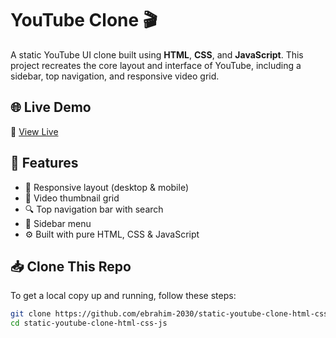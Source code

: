 # YouTube Clone 🎬

A static YouTube UI clone built using **HTML**, **CSS**, and **JavaScript**. This project recreates the core layout and interface of YouTube, including a sidebar, top navigation, and responsive video grid.

## 🌐 Live Demo

🔗 [View Live](https://static-youtube-clone-html-css-js.vercel.app/)  



## 🚀 Features

- 📱 Responsive layout (desktop & mobile)
- 🎥 Video thumbnail grid
- 🔍 Top navigation bar with search
- 📂 Sidebar menu
- ⚙️ Built with pure HTML, CSS & JavaScript


## 📥 Clone This Repo

To get a local copy up and running, follow these steps:

```bash
git clone https://github.com/ebrahim-2030/static-youtube-clone-html-css-js.git
cd static-youtube-clone-html-css-js
